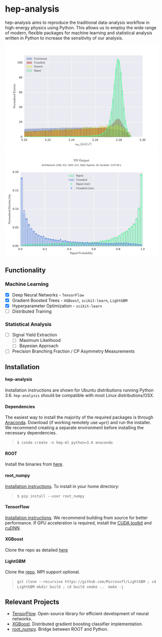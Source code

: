 # hep-analysis
hep-analysis aims to reproduce the traditional data-analysis workflow in high-energy physics using Python. This allows us to employ the wide range of modern, flexible packages for machine learning and statistical analysis written in Python to increase the sensitivity of our analysis.

![Mbc distribution](examples/plots/readme_plots/mbc.png?raw=true "Sample feature distribution")
![NN output](examples/plots/readme_plots/nn_prob.png?raw=true "Neural Network Output")

## Functionality
### Machine Learning
- [x] Deep Neural Networks - `TensorFlow`
- [x] Gradient Boosted Trees - `XGBoost`, `scikit-learn`, `LightGBM`
- [x] Hyperparameter Optimization - `scikit-learn`
- [ ] Distributed Training

### Statistical Analysis
- [ ] Signal Yield Extraction
  - [ ] Maximum Likelihood
  - [ ] Bayesian Approach
- [ ] Precision Branching Fraction / CP Asymmetry Measurements

## Installation
#### hep-analysis
Installation instructions are shown for Ubuntu distributions running Python 3.6. `hep-analysis` should be compatible with most Linux distributions/OSX. <Coming soon>

#### Dependencies
The easiest way to install the majority of the required packages is through [Anaconda](https://www.continuum.io/downloads). Download (if working remotely use `wget`) and run the installer. We recommend creating a separate environment before installing the necessary dependencies.
> `$ conda create -n hep-ml python=3.6 anaconda`

#### ROOT
Install the binaries from [here](https://root.cern.ch/downloading-root).

#### root_numpy
[Installation instructions](http://scikit-hep.org/root_numpy/install.html). To install in your home directory:
> `$ pip install --user root_numpy`

#### TensorFlow
[Installation instructions](https://www.tensorflow.org/install/install_sources). We recommend building from source for better performance. If GPU acceleration is required, install the [CUDA toolkit](https://developer.nvidia.com/cuda-toolkit) and [cuDNN](https://developer.nvidia.com/cudnn).

#### XGBoost 
Clone the repo as detailed [here](http://xgboost.readthedocs.io/en/latest/build.html)

#### LightGBM
Clone the [repo](https://github.com/Microsoft/LightGBM/wiki/Installation-Guide). MPI support optional.
> `git clone --recursive https://github.com/Microsoft/LightGBM ; cd LightGBM
mkdir build ; cd build
cmake .. 
make -j`

## Relevant Projects
* [TensorFlow](https://www.tensorflow.org/). Open-source library for efficient development of neural networks.
* [XGBoost](http://xgboost.readthedocs.io/en/latest/). Distributed gradient boosting classifier implementation.
* [root_numpy](https://github.com/scikit-hep/root_numpy). Bridge between ROOT and Python.
